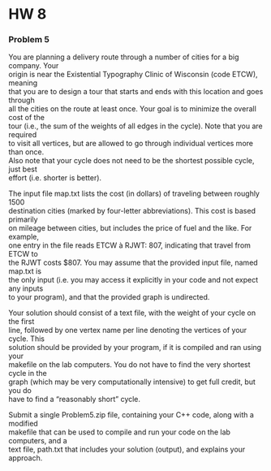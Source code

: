 # HW 8

### Problem 5

You are planning a delivery route through a number of cities for a big company. Your  
origin is near the Existential Typography Clinic of Wisconsin (code ETCW), meaning  
that you are to design a tour that starts and ends with this location and goes through  
all the cities on the route at least once. Your goal is to minimize the overall cost of the  
tour (i.e., the sum of the weights of all edges in the cycle). Note that you are required   
to visit all vertices, but are allowed to go through individual vertices more than once.  
Also note that your cycle does not need to be the shortest possible cycle, just best  
effort (i.e. shorter is better).  

The input file map.txt lists the cost (in dollars) of traveling between roughly 1500  
destination cities (marked by four-letter abbreviations). This cost is based primarily  
on mileage between cities, but includes the price of fuel and the like. For example,  
one entry in the file reads ETCW à RJWT: 807, indicating that travel from ETCW to  
the RJWT costs $807. You may assume that the provided input file, named map.txt is  
the only input (i.e. you may access it explicitly in your code and not expect any inputs  
to your program), and that the provided graph is undirected.  

Your solution should consist of a text file, with the weight of your cycle on the first  
line, followed by one vertex name per line denoting the vertices of your cycle. This  
solution should be provided by your program, if it is compiled and ran using your  
makefile on the lab computers. You do not have to find the very shortest cycle in the  
graph (which may be very computationally intensive) to get full credit, but you do  
have to find a “reasonably short” cycle.  

Submit a single Problem5.zip file, containing your C++ code, along with a modified  
makefile that can be used to compile and run your code on the lab computers, and a  
text file, path.txt that includes your solution (output), and explains your approach.  
